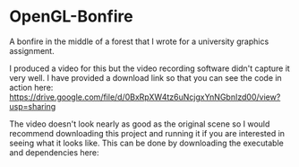 # OpenGL-Bonfire
A bonfire in the middle of a forest that I wrote for a university graphics assignment.

I produced a video for this but the video recording software didn't capture it very well.  I have provided a download link so that you can see the code in action here: https://drive.google.com/file/d/0BxRpXW4tz6uNcjgxYnNGbnIzd00/view?usp=sharing

The video doesn't look nearly as good as the original scene so I would recommend downloading this project and running it if you are interested in seeing what it looks like.  This can be done by downloading the executable and dependencies here: 
